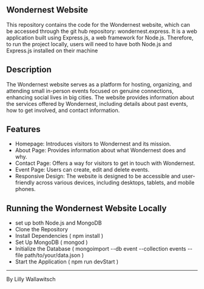 ## Wondernest Website
This repository contains the code for the Wondernest website, which can be accessed through the git hub repository: wondernest.express.
It is a web application built using Express.js, a web framework for Node.js. Therefore, to run the project locally, users will need to have both Node.js and Express.js installed on their machine


## Description

The Wondernest website serves as a platform for hosting, organizing, and attending small in-person events focused on genuine connections, enhancing social lives in big cities. The website provides information about the services offered by Wondernest, including details about past events, how to get involved, and contact information.

## Features

- Homepage: Introduces visitors to Wondernest and its mission.
- About Page: Provides information about what Wondernest does and why.
- Contact Page: Offers a way for visitors to get in touch with Wondernest.
- Event Page: Users can create, edit and delete events.
- Responsive Design: The website is designed to be accessible and user-friendly across various devices, including desktops, tablets, and mobile phones.

## Running the Wondernest Website Locally
- set up both Node.js and MongoDB
- Clone the Repository
- Install Dependencies ( npm install )
- Set Up MongoDB ( mongod )
- Initialize the Database ( mongoimport --db event --collection events --file path/to/your/data.json )
- Start the Application ( npm run devStart )

---

By Lilly Wallawitsch
